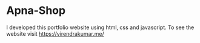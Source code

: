 # Apna-Shop
I developed this portfolio website using html, css and javascript. To see the website visit https://virendrakumar.me/
